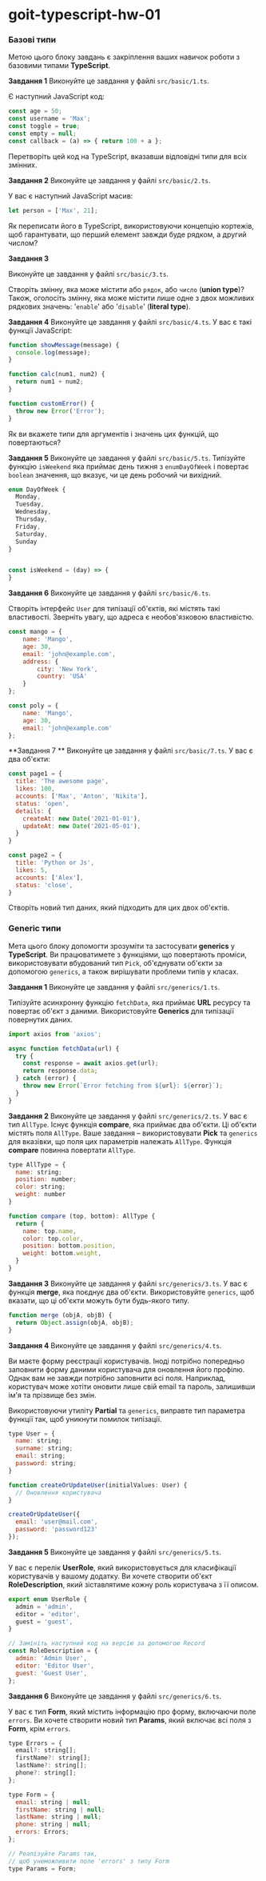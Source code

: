 # goit-typescript-hw-01

### Базові типи

Метою цього блоку завдань є закріплення ваших навичок роботи з базовими типами **TypeScript**.

**Завдання 1**
Виконуйте це завдання у файлі `src/basic/1.ts`.

Є наступний JavaScript код:
```js
const age = 50;
const username = 'Max';
const toggle = true;
const empty = null;
const callback = (a) => { return 100 + a };
```
Перетворіть цей код на TypeScript, вказавши відповідні типи для всіх змінних.

**Завдання 2**
Виконуйте це завдання у файлі `src/basic/2.ts`.

У вас є наступний JavaScript масив:
```js
let person = ['Max', 21];
```
Як переписати його в TypeScript, використовуючи концепцію кортежів, щоб гарантувати, що перший елемент завжди буде рядком, а другий числом?


**Завдання 3**

Виконуйте це завдання у файлі `src/basic/3.ts`.

Створіть змінну, яка може містити або `рядок`, або `число` (**union type**)? Також, оголосіть змінну, яка може містити лише одне з двох можливих рядкових значень: '`enable`' або '`disable`' (**literal type**).

**Завдання 4**
Виконуйте це завдання у файлі `src/basic/4.ts`.
У вас є такі функції JavaScript:
```js
function showMessage(message) {
  console.log(message);
}

function calc(num1, num2) {
  return num1 + num2;
}

function customError() {
  throw new Error('Error');
}
```
Як ви вкажете типи для аргументів і значень цих функцій, що повертаються?

**Завдання 5**
Виконуйте це завдання у файлі `src/basic/5.ts`.
Типізуйте функцію `isWeekend` яка приймає день тижня з `enumDayOfWeek` і повертає `boolean` значення, що вказує, чи це день робочий чи вихідний.
```js
enum DayOfWeek {
  Monday,
  Tuesday,
  Wednesday,
  Thursday,
  Friday,
  Saturday,
  Sunday
}


const isWeekend = (day) => {
}
```

**Завдання 6**
Виконуйте це завдання у файлі `src/basic/6.ts`.

Створіть інтерфейс `User` для типізації об'єктів, які містять такі властивості. Зверніть увагу, що адреса є необов'язковою властивістю.
```js
const mango = {
    name: 'Mango',
    age: 30,
    email: 'john@example.com',
    address: {
        city: 'New York',
        country: 'USA'
    }
};

const poly = {
    name: 'Mango',
    age: 30,
    email: 'john@example.com'
};
```

**Завдання 7 **
Виконуйте це завдання у файлі `src/basic/7.ts`.
У вас є два об'єкти:
```js
const page1 = {
  title: 'The awesome page',
  likes: 100,
  accounts: ['Max', 'Anton', 'Nikita'],
  status: 'open',
  details: {
    createAt: new Date('2021-01-01'),
    updateAt: new Date('2021-05-01'),
  }
}

const page2 = {
  title: 'Python or Js',
  likes: 5,
  accounts: ['Alex'],
  status: 'close',
}
```
Створіть новий тип даних, який підходить для цих двох об'єктів.

### Generic типи

Мета цього блоку допомогти зрозуміти та застосувати **generics** у **TypeScript**. Ви працюватимете з функціями, що повертають проміси, використовувати вбудований тип `Pick`, об'єднувати об'єкти за допомогою `generics`, а також вирішувати проблеми типів у класах.

**Завдання 1**
Виконуйте це завдання у файлі `src/generics/1.ts`.

Типізуйте асинхронну функцію `fetchData`, яка приймає **URL** ресурсу та повертає об'єкт з даними. Використовуйте **Generics** для типізації повернутих даних.
```js
import axios from 'axios';

async function fetchData(url) {
  try {
    const response = await axios.get(url);
    return response.data;
  } catch (error) {
    throw new Error(`Error fetching from ${url}: ${error}`);
  }
}
```
**Завдання 2**
Виконуйте це завдання у файлі `src/generics/2.ts`.
У вас є тип `AllType`. Існує функція **compare**, яка приймає два об'єкти. Ці об'єкти містять поля `AllType`. Ваше завдання – використовувати **Pick** та `generics` для вказівки, що поля цих параметрів належать `AllType`. Функція **compare** повинна повертати `AllType`.
```js
type AllType = {
  name: string;
  position: number;
  color: string;
  weight: number
}

function compare (top, bottom): AllType {
  return {
    name: top.name,
    color: top.color,
    position: bottom.position,
    weight: bottom.weight,
  }
}
```
**Завдання 3**
Виконуйте це завдання у файлі `src/generics/3.ts`.
У вас є функція **merge**, яка поєднує два об'єкти. Використовуйте `generics`, щоб вказати, що ці об'єкти можуть бути будь-якого типу.
```js
function merge (objA, objB) {
  return Object.assign(objA, objB);
}
```
**Завдання 4**
Виконуйте це завдання у файлі `src/generics/4.ts`.

Ви маєте форму реєстрації користувачів. Іноді потрібно попередньо заповнити форму даними користувача для оновлення його профілю. Однак вам не завжди потрібно заповнити всі поля. Наприклад, користувач може хотіти оновити лише свій email та пароль, залишивши ім'я та прізвище без змін.

Використовуючи утиліту **Partial** та `generics`, виправте тип параметра функції так, щоб уникнути помилок типізації.
```js
type User = {
  name: string;
  surname: string;
  email: string;
  password: string;
}

function createOrUpdateUser(initialValues: User) {
  // Оновлення користувача
}

createOrUpdateUser({
  email: 'user@mail.com',
  password: 'password123'
});
```
**Завдання 5**
Виконуйте це завдання у файлі `src/generics/5.ts`.

У вас є перелік **UserRole**, який використовується для класифікації користувачів у вашому додатку. Ви хочете створити об'єкт **RoleDescription**, який зіставлятиме кожну роль користувача з її описом.
```js
export enum UserRole {
  admin = 'admin',
  editor = 'editor',
  guest = 'guest',
}

// Замініть наступний код на версію за допомогою Record
const RoleDescription = {
  admin: 'Admin User',
  editor: 'Editor User',
  guest: 'Guest User',
};
```

**Завдання 6**
Виконуйте це завдання у файлі `src/generics/6.ts`.

У вас є тип **Form**, який містить інформацію про форму, включаючи поле `errors`. Ви хочете створити новий тип **Params**, який включає всі поля з **Form**, крім `errors`.
```js
type Errors = {
  email?: string[];
  firstName?: string[];
  lastName?: string[];
  phone?: string[];
};

type Form = {
  email: string | null;
  firstName: string | null;
  lastName: string | null;
  phone: string | null;
  errors: Errors;
};

// Реалізуйте Params так,
// щоб унеможливити поле 'errors' з типу Form
type Params = Form;
```
